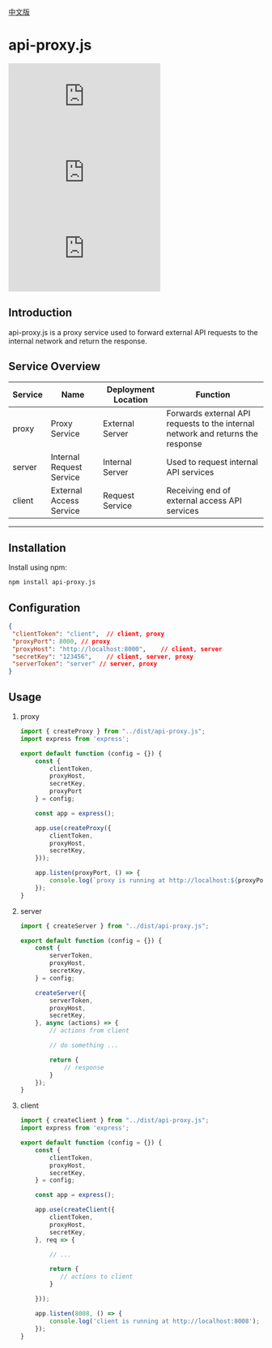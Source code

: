 [中文版](./README_zh.md)

# api-proxy.js

![npm](https://img.shields.io/npm/v/api-proxy.js)
![license](https://img.shields.io/npm/l/api-proxy.js)
![downloads](https://img.shields.io/npm/dt/api-proxy.js)

## Introduction

api-proxy.js is a proxy service used to forward external API requests to the internal network and return the response.

## Service Overview

| Service | Name          | Deployment Location | Function                                           |
| ------- | ------------- | ------------------- | -------------------------------------------------- |
| proxy   | Proxy Service | External Server     | Forwards external API requests to the internal network and returns the response |
| server  | Internal Request Service | Internal Server | Used to request internal API services              |
| client  | External Access Service | Request Service   | Receiving end of external access API services      |

---

## Installation

Install using npm:

```bash
npm install api-proxy.js
```

## Configuration

```json
{
 "clientToken": "client",  // client, proxy
 "proxyPort": 8000, // proxy
 "proxyHost": "http://localhost:8000",    // client, server
 "secretKey": "123456",    // client, server, proxy
 "serverToken": "server" // server, proxy
}
```

## Usage

1. proxy

   ```js
   import { createProxy } from "../dist/api-proxy.js";
   import express from 'express';

   export default function (config = {}) {
       const {
           clientToken,
           proxyHost,
           secretKey,
           proxyPort
       } = config;

       const app = express();

       app.use(createProxy({
           clientToken,
           proxyHost,
           secretKey,
       }));

       app.listen(proxyPort, () => {
           console.log(`proxy is running at http://localhost:${proxyPort}`);
       });
   }
   ```
2. server

   ```js
   import { createServer } from "../dist/api-proxy.js";

   export default function (config = {}) {
       const {
           serverToken,
           proxyHost,
           secretKey,
       } = config;

       createServer({
           serverToken,
           proxyHost,
           secretKey,
       }, async (actions) => {
           // actions from client

           // do something ...

           return {
               // response
           }
       });
   }
   ```
3. client

   ```js
   import { createClient } from "../dist/api-proxy.js";
   import express from 'express';

   export default function (config = {}) {
       const {
           clientToken,
           proxyHost,
           secretKey,
       } = config;

       const app = express();

       app.use(createClient({
           clientToken,
           proxyHost,
           secretKey,
       }, req => {

           // ...

           return {
              // actions to client
           }

       }));

       app.listen(8008, () => {
           console.log('client is running at http://localhost:8008');
       });
   }
   ```
````
